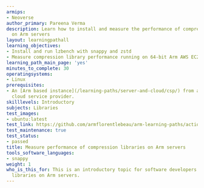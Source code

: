 ```yaml
---
armips:
- Neoverse
author_primary: Pareena Verma
description: Learn how to install and measure the performance of compression libraries
  on Arm servers
layout: learningpathall
learning_objectives:
- Install and run lzbench with snappy and zstd
- Measure compression library performance running on 64-bit Arm AWS EC2 instance
learning_path_main_page: 'yes'
minutes_to_complete: 30
operatingsystems:
- Linux
prerequisites:
- An [Arm based instance](/learning-paths/server-and-cloud/csp/) from an appropriate
  cloud service provider.
skilllevels: Introductory
subjects: Libraries
test_images:
- ubuntu:latest
test_link: https://github.com/armflorentlebeau/arm-learning-paths/actions/runs/4312122327
test_maintenance: true
test_status:
- passed
title: Measure performance of compression libraries on Arm servers
tools_software_languages:
- snappy
weight: 1
who_is_this_for: This is an introductory topic for software developers using compression
  libraries on Arm servers.
---
```

